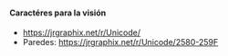 #### Caractéres para la visión
- https://jrgraphix.net/r/Unicode/
- Paredes: https://jrgraphix.net/r/Unicode/2580-259F